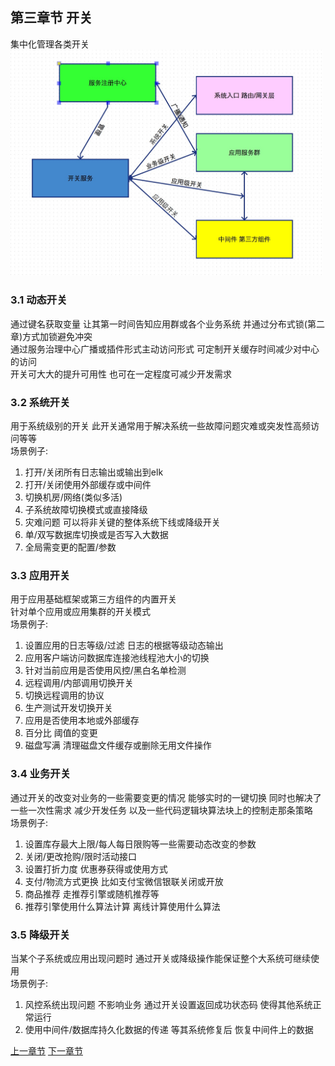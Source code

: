 ## 第三章节 开关
集中化管理各类开关  
<img src="img/subject-2.jpeg" width="500"/>

### 3.1 动态开关
通过键名获取变量 让其第一时间告知应用群或各个业务系统 并通过分布式锁(第二章)方式加锁避免冲突   
通过服务治理中心广播或插件形式主动访问形式 可定制开关缓存时间减少对中心的访问  
开关可大大的提升可用性 也可在一定程度可减少开发需求

### 3.2 系统开关
用于系统级别的开关 此开关通常用于解决系统一些故障问题灾难或突发性高频访问等等   
场景例子:  
1) 打开/关闭所有日志输出或输出到elk  
2) 打开/关闭使用外部缓存或中间件  
3) 切换机房/网络(类似多活)  
4) 子系统故障切换模式或直接降级  
5) 灾难问题 可以将非关键的整体系统下线或降级开关  
6) 单/双写数据库切换或是否写入大数据  
7) 全局需变更的配置/参数

### 3.3 应用开关
用于应用基础框架或第三方组件的内置开关  
针对单个应用或应用集群的开关模式  
场景例子:  
1) 设置应用的日志等级/过滤 日志的根据等级动态输出  
2) 应用客户端访问数据库连接池线程池大小的切换  
3) 针对当前应用是否使用风控/黑白名单检测  
4) 远程调用/内部调用切换开关  
5) 切换远程调用的协议  
6) 生产测试开发切换开关  
7) 应用是否使用本地或外部缓存  
8) 百分比 阈值的变更  
9) 磁盘写满 清理磁盘文件缓存或删除无用文件操作  

### 3.4 业务开关
通过开关的改变对业务的一些需要变更的情况 能够实时的一键切换 同时也解决了一些一次性需求 减少开发任务 以及一些代码逻辑块算法块上的控制走那条策略  
场景例子:  
1) 设置库存最大上限/每人每日限购等一些需要动态改变的参数  
2) 关闭/更改抢购/限时活动接口  
3) 设置打折力度 优惠券获得或使用方式  
4) 支付/物流方式更换 比如支付宝微信银联关闭或开放  
5) 商品推荐 走推荐引擎或随机推荐等  
6) 推荐引擎使用什么算法计算 离线计算使用什么算法  


### 3.5 降级开关
当某个子系统或应用出现问题时 通过开关或降级操作能保证整个大系统可继续使用  
场景例子:   
1) 风控系统出现问题 不影响业务 通过开关设置返回成功状态码 使得其他系统正常运行  
2) 使用中间件/数据库持久化数据的传递 等其系统修复后 恢复中间件上的数据 


 <a href="subject-2.md">上一章节</a>  <a href="subject-4.md">下一章节</a>